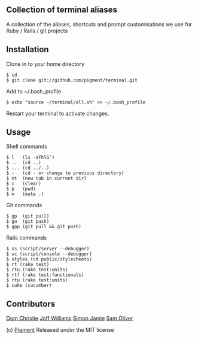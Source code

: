 Collection of terminal aliases
------------------------------

A collection of the aliases, shortcuts and prompt customisations we use for Ruby / Rails / git projects

Installation
------------

Clone in to your home directory
    
    $ cd
    $ git clone git://github.com/pigment/terminal.git

Add to ~/.bash_profile

    $ echo "source ~/terminal/all.sh" >> ~/.bash_profile

Restart your terminal to activate changes.

Usage
-----

Shell commands

    $ l   (ls -aFhlG')
    $ ..  (cd ..)
    $ ... (cd ../..)
    $ -   (cd - or change to previous directory)
    $ nt  (new tab in current dir)
    $ c   (clear)
    $ p   (pwd)
    $ m   (mate .)
    
Git commands

    $ gp  (git pull)
    $ gu  (git push)
    $ gpp (git pull && git push)
    
Rails commands

    $ ss (script/server --debugger)
    $ sc (script/console --debugger)
    $ styles (cd public/stylesheets)
    $ rt (rake test)
    $ rtu (rake test:units)
    $ rtf (rake test:functionals)
    $ rtu (rake test:units)
    $ cuke (cucumber)

Contributors
------------

[Dom Christie](http://github.com/bonanza9)
[Joff Williams](http://github.com/joffw)
[Simon Jamie](http://github.com/fingermouse)
[Sam Oliver](http://github.com/samoli)

(c) [Pigment](http://www.thinkpigment.com) Released under the MIT license
    
